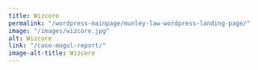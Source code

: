 ```yaml
---
title: Wizcore
permalink: "/wordpress-mainpage/munley-law-wordpress-landing-page/"
image: "/images/wizcore.jpg"
alt: Wizcore
link: "/case-mogul-report/"
image-alt-title: Wizcore
---
```


